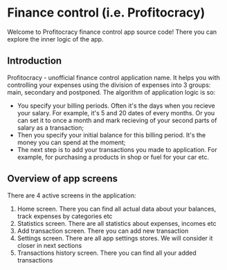 # Finance control (i.e. Profitocracy)

Welcome to Profitocracy finance control app source code! There you can explore the inner logic of the app.

## Introduction

Profitocracy - unofficial finance control application name. It helps you with controlling your expenses using the division of expenses into 3 groups: main, secondary and postponed. The algorithm of application logic is so:

- You specify your billing periods. Often it's the days when you recieve your salary. For example, it's 5 and 20 dates of every months. Or you can set it to once a month and mark recieving of your second parts of salary as a transaction;
- Then you specify your initial balance for this billing period. It's the money you can spend at the moment;
- The next step is to add your transactions you made to application. For example, for purchasing a products in shop or fuel for your car etc.

## Overview of app screens

There are 4 active screens in the application:

1. Home screen. There you can find all actual data about your balances, track expenses by categories etc
2. Statistics screen. There are all statistics about expenses, incomes etc
3. Add transaction screen. There you can add new transaction
4. Settings screen. There are all app settings stores. We will consider it closer in next sections
5. Transactions history screen. There you can find all your added transactions
